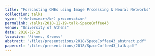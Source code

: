 ```yaml
---
title: "Forecasting CMEs using Image Processing & Neural Networks"
collection: talks
type: "(<b>Seminar</b>) presentation"
permalink: /talks/2018-12-19-talk-SpaceCoffee43
venue: "University of Athens"
date: 2018-12-19
location: "Athens, Greece"
abstract: "/files/presentations/2018/SpaceCoffee43_abstract.pdf"
paperurl: "/files/presentations/2018/SpaceCoffee43_talk.pdf"
---
```

